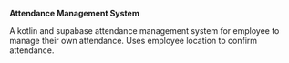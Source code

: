 **Attendance Management System**

A kotlin and supabase attendance management system for employee to manage their own attendance.   Uses employee location to confirm attendance.
